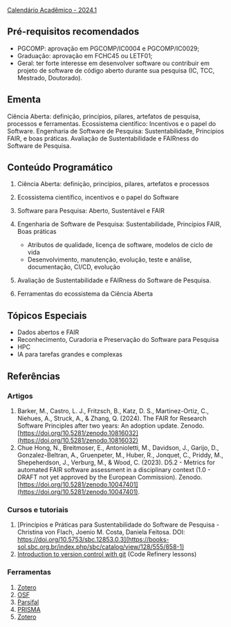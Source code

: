 [Calendário Acadêmico - 2024.1](https://supac.ufba.br/sites/supac.ufba.br/files/calendario_academico_2024.1_e2024.2_versao_11_03_2024.pdf)

<!--
  * [Plano de Aulas](./20241/plano.md)
  * [Avaliação](./20241/avaliacao.md)
-->

## Pré-requisitos recomendados

- PGCOMP: aprovação em PGCOMP/IC0004 e PGCOMP/IC0029; 
- Graduação: aprovação em FCHC45 ou LETF01;
- Geral: ter forte interesse em desenvolver software ou contribuir em projeto de software de código aberto durante sua pesquisa (IC, TCC, Mestrado, Doutorado).

## Ementa

Ciência Aberta: definição, princípios, pilares, artefatos de pesquisa, processos e ferramentas.  Ecossistema científico: Incentivos e o papel do Software. Engenharia de Software de Pesquisa: Sustentabilidade, Principios FAIR, e boas práticas. Avaliação de Sustentabilidade e FAIRness do Software de Pesquisa. 

## Conteúdo Programático

1. Ciência Aberta: definição, princípios, pilares, artefatos e processos

2. Ecossistema científico, incentivos e o papel do Software

3. Software para Pesquisa: Aberto, Sustentável e FAIR

4. Engenharia de Software de Pesquisa: Sustentabilidade, Princípios FAIR, Boas práticas
   - Atributos de qualidade, licença de software, modelos de ciclo de vida
   - Desenvolvimento, manutenção, evolução, teste e análise, documentação, CI/CD, evolução

5. Avaliação de Sustentabilidade e FAIRness do Software de Pesquisa.

6. Ferramentas do ecossistema da Ciência Aberta

## Tópicos Especiais

- Dados abertos e FAIR
- Reconhecimento, Curadoria e Preservação do Software para Pesquisa
- HPC 
- IA para tarefas grandes e complexas

## Referências

### Artigos
1. Barker, M., Castro, L. J., Fritzsch, B., Katz, D. S., Martinez-Ortiz, C., Niehues, A., Struck, A., & Zhang, Q. (2024). The FAIR for Research Software Principles after two years: An adoption update. Zenodo. [https://doi.org/10.5281/zenodo.10816032](https://doi.org/10.5281/zenodo.10816032)
2. Chue Hong, N., Breitmoser, E., Antonioletti, M., Davidson, J., Garijo, D., Gonzalez-Beltran, A., Gruenpeter, M., Huber, R., Jonquet, C., Priddy, M., Shepeherdson, J., Verburg, M., & Wood, C. (2023). D5.2 - Metrics for automated FAIR software assessment in a disciplinary context (1.0 - DRAFT not yet approved by the European Commission). Zenodo. [https://doi.org/10.5281/zenodo.10047401](https://doi.org/10.5281/zenodo.10047401).


### Cursos e tutoriais

1. [Princípios e Práticas para Sustentabilidade do Software de Pesquisa - Christina von Flach, Joenio M. Costa, Daniela Feitosa. DOI: https://doi.org/10.5753/sbc.12853.0.3](https://books-sol.sbc.org.br/index.php/sbc/catalog/view/128/555/858-1)
2. [Introduction to version control with git](https://coderefinery.github.io/git-intro/) (Code Refinery lessons)

### Ferramentas

1. [Zotero](https://www.zotero.org)
2. [OSF](https://osf.io/)
3. [Parsifal](https://parsif.al/)
4. [PRISMA](https://www.prisma-statement.org/)
5. [Zotero](https://www.zotero.org/)
 
